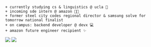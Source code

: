 ```
+ currently studying cs & linguistics @ ucla 📘
+ incoming sde intern @ amazon 💫🚀
+ former steel city codes regional director & samsung solve for tomorrow national finalist
+ on campus: backend developer @ devx 💻
+ amazon future engineer recipient ✨
```

<a target="_blank" href="https://www.linkedin.com/in/dylanttang"><img src="https://img.shields.io/badge/-LinkedIn-0077B5?style=for-the-badge&logo=Linkedin&logoColor=white"></img></a>
<a target="_blank" href="mailto:dylanttang@ucla.edu"><img src="https://img.shields.io/badge/-Gmail-D14836?style=for-the-badge&logo=Gmail&logoColor=white"></img></a>

